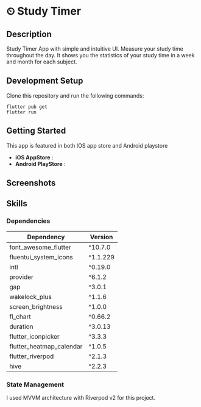# ⏲︎ Study Timer

## Description

Study Timer App with simple and intuitive UI. Measure your study time throughout the day. It shows you the statistics of your study time in a week and month for each subject.

## Development Setup

Clone this repository and run the following commands:

```
flutter pub get
flutter run
```

## Getting Started

This app is featured in both IOS app store and Android playstore

- **iOS AppStore** :
- **Android PlayStore** :

## Screenshots

## Skills

### Dependencies

| Dependency               | Version  |
| ------------------------ | -------- |
| font_awesome_flutter     | ^10.7.0  |
| fluentui_system_icons    | ^1.1.229 |
| intl                     | ^0.19.0  |
| provider                 | ^6.1.2   |
| gap                      | ^3.0.1   |
| wakelock_plus            | ^1.1.6   |
| screen_brightness        | ^1.0.0   |
| fl_chart                 | ^0.66.2  |
| duration                 | ^3.0.13  |
| flutter_iconpicker       | ^3.3.3   |
| flutter_heatmap_calendar | ^1.0.5   |
| flutter_riverpod         | ^2.1.3   |
| hive                     | ^2.2.3   |

### State Management

I used MVVM architecture with Riverpod v2 for this project.
